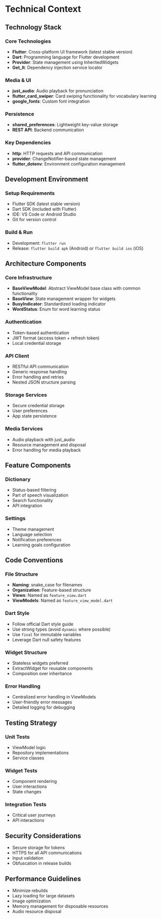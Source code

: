 # Technical Context

## Technology Stack

### Core Technologies
- **Flutter**: Cross-platform UI framework (latest stable version)
- **Dart**: Programming language for Flutter development
- **Provider**: State management using InheritedWidgets
- **Get_It**: Dependency injection service locator

### Media & UI
- **just_audio**: Audio playback for pronunciation
- **flutter_card_swiper**: Card swiping functionality for vocabulary learning
- **google_fonts**: Custom font integration

### Persistence
- **shared_preferences**: Lightweight key-value storage
- **REST API**: Backend communication

### Key Dependencies
- **http**: HTTP requests and API communication
- **provider**: ChangeNotifier-based state management
- **flutter_dotenv**: Environment configuration management

## Development Environment

### Setup Requirements
- Flutter SDK (latest stable version)
- Dart SDK (included with Flutter)
- IDE: VS Code or Android Studio
- Git for version control

### Build & Run
- Development: `flutter run`
- Release: `flutter build apk` (Android) or `flutter build ios` (iOS)

## Architecture Components

### Core Infrastructure
- **BaseViewModel**: Abstract ViewModel base class with common functionality
- **BaseView**: State management wrapper for widgets
- **BusyIndicator**: Standardized loading indicator
- **WordStatus**: Enum for word learning status

### Authentication
- Token-based authentication
- JWT format (access token + refresh token)
- Local credential storage

### API Client
- RESTful API communication
- Generic response handling
- Error handling and retries
- Nested JSON structure parsing

### Storage Services
- Secure credential storage
- User preferences
- App state persistence

### Media Services
- Audio playback with just_audio
- Resource management and disposal
- Error handling for media playback

## Feature Components

### Dictionary
- Status-based filtering
- Part of speech visualization
- Search functionality
- API integration

### Settings
- Theme management
- Language selection
- Notification preferences
- Learning goals configuration

## Code Conventions

### File Structure
- **Naming**: snake_case for filenames
- **Organization**: Feature-based structure
- **Views**: Named as `feature_view.dart`
- **ViewModels**: Named as `feature_view_model.dart`

### Dart Style
- Follow official Dart style guide
- Use strong types (avoid `dynamic` where possible)
- Use `final` for immutable variables
- Leverage Dart null safety features

### Widget Structure
- Stateless widgets preferred
- ExtractWidget for reusable components
- Composition over inheritance

### Error Handling
- Centralized error handling in ViewModels
- User-friendly error messages
- Detailed logging for debugging

## Testing Strategy

### Unit Tests
- ViewModel logic
- Repository implementations
- Service classes

### Widget Tests
- Component rendering
- User interactions
- State changes

### Integration Tests
- Critical user journeys
- API interactions

## Security Considerations
- Secure storage for tokens
- HTTPS for all API communications
- Input validation
- Obfuscation in release builds

## Performance Guidelines
- Minimize rebuilds
- Lazy loading for large datasets
- Image optimization
- Memory management for disposable resources
- Audio resource disposal 